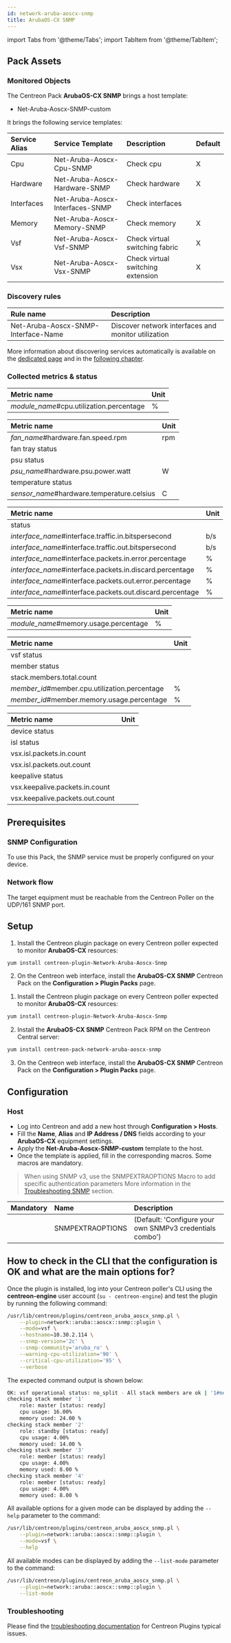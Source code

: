 ```yaml
---
id: network-aruba-aoscx-snmp
title: ArubaOS-CX SNMP
---
```

import Tabs from '@theme/Tabs';
import TabItem from '@theme/TabItem';

## Pack Assets

### Monitored Objects

The Centreon Pack **ArubaOS-CX SNMP** brings a host template:
* Net-Aruba-Aoscx-SNMP-custom

It brings the following service templates:

| Service Alias | Service Template                | Description                       | Default |
|:--------------|:--------------------------------|:----------------------------------|:--------|
| Cpu           | Net-Aruba-Aoscx-Cpu-SNMP        | Check cpu                         | X       |
| Hardware      | Net-Aruba-Aoscx-Hardware-SNMP   | Check hardware                    | X       |
| Interfaces    | Net-Aruba-Aoscx-Interfaces-SNMP | Check interfaces                  |         |
| Memory        | Net-Aruba-Aoscx-Memory-SNMP     | Check memory                      | X       |
| Vsf           | Net-Aruba-Aoscx-Vsf-SNMP        | Check virtual switching fabric    | X       |
| Vsx           | Net-Aruba-Aoscx-Vsx-SNMP        | Check virtual switching extension | X       |

### Discovery rules

<Tabs groupId="sync">
<TabItem value="Service" label="Service">

| Rule name                           | Description                                         |
|:------------------------------------|:----------------------------------------------------|
| Net-Aruba-Aoscx-SNMP-Interface-Name | Discover network interfaces and monitor utilization |

More information about discovering services automatically is available on the [dedicated page](/docs/monitoring/discovery/services-discovery)
and in the [following chapter](/docs/monitoring/discovery/services-discovery/#discovery-rules).

</TabItem>
</Tabs>

### Collected metrics & status

<Tabs groupId="sync">
<TabItem value="Cpu" label="Cpu">

| Metric name                              | Unit |
| :--------------------------------------- | :--- |
| *module_name*#cpu.utilization.percentage | %    |

</TabItem>
<TabItem value="Hardware" label="Hardware">

| Metric name                                | Unit |
| :----------------------------------------- | :--- |
| *fan_name*#hardware.fan.speed.rpm          | rpm  |
| fan tray status                            |      |
| psu status                                 |      |
| *psu_name*#hardware.psu.power.watt         | W    |
| temperature status                         |      |
| *sensor_name*#hardware.temperature.celsius | C    |

</TabItem>
<TabItem value="Interfaces" label="Interfaces">

| Metric name                                               | Unit  |
| :-------------------------------------------------------- | :---- |
| status                                                    |       |
| *interface_name*#interface.traffic.in.bitspersecond       |  b/s  |
| *interface_name*#interface.traffic.out.bitspersecond      |  b/s  |
| *interface_name*#interface.packets.in.error.percentage    |  %    |
| *interface_name*#interface.packets.in.discard.percentage  |  %    |
| *interface_name*#interface.packets.out.error.percentage   |  %    |
| *interface_name*#interface.packets.out.discard.percentage |  %    |

</TabItem>
<TabItem value="Memory" label="Memory">

| Metric name                           | Unit |
| :------------------------------------ | :--- |
| *module_name*#memory.usage.percentage | %    |

</TabItem>
<TabItem value="Vsf" label="Vsf">

| Metric name                                   | Unit |
| :-------------------------------------------- | :--- |
| vsf status                                    |      |
| member status                                 |      |
| stack.members.total.count                     |      |
| *member_id*#member.cpu.utilization.percentage | %    |
| *member_id*#member.memory.usage.percentage    | %    |

</TabItem>
<TabItem value="Vsx" label="Vsx">

| Metric name                     | Unit |
| :------------------------------ | :--- |
| device status                   |      |
| isl status                      |      |
| vsx.isl.packets.in.count        |      |
| vsx.isl.packets.out.count       |      |
| keepalive status                |      |
| vsx.keepalive.packets.in.count  |      |
| vsx.keepalive.packets.out.count |      |

</TabItem>
</Tabs>

## Prerequisites

### SNMP Configuration

To use this Pack, the SNMP service must be properly configured on your device.

### Network flow

The target equipment must be reachable from the Centreon Poller on the UDP/161 SNMP
port.

## Setup

<Tabs groupId="sync">
<TabItem value="Online License" label="Online License">

1. Install the Centreon plugin package on every Centreon poller expected to monitor **ArubaOS-CX** resources:

```bash
yum install centreon-plugin-Network-Aruba-Aoscx-Snmp
```

2. On the Centreon web interface, install the **ArubaOS-CX SNMP** Centreon Pack on the **Configuration > Plugin Packs** page.

</TabItem>

<TabItem value="Offline License" label="Offline License">

1. Install the Centreon plugin package on every Centreon poller expected to monitor **ArubaOS-CX** resources:

```bash
yum install centreon-plugin-Network-Aruba-Aoscx-Snmp
```

2. Install the **ArubaOS-CX SNMP** Centreon Pack RPM on the Centreon Central server:

```bash
yum install centreon-pack-network-aruba-aoscx-snmp
```

3. On the Centreon web interface, install the **ArubaOS-CX SNMP** Centreon Pack on the **Configuration > Plugin Packs** page.

</TabItem>
</Tabs>

## Configuration

### Host

* Log into Centreon and add a new host through **Configuration > Hosts**.
* Fill the **Name**, **Alias** and **IP Address / DNS** fields according to your **ArubaOS-CX** equipment settings.
* Apply the **Net-Aruba-Aoscx-SNMP-custom** template to the host.
* Once the template is applied, fill in the corresponding macros. Some macros are mandatory.

> When using SNMP v3, use the SNMPEXTRAOPTIONS Macro to add specific authentication parameters 
> More information in the [Troubleshooting SNMP](../getting-started/how-to-guides/troubleshooting-plugins.md#snmpv3-options-mapping) section.

| Mandatory | Name             | Description                                              |
| :-------- | :--------------- | :------------------------------------------------------- |
|           | SNMPEXTRAOPTIONS | (Default: 'Configure your own SNMPv3 credentials combo') |

## How to check in the CLI that the configuration is OK and what are the main options for? 

Once the plugin is installed, log into your Centreon poller's CLI using the
**centreon-engine** user account (`su - centreon-engine`) and test the plugin by
running the following command:

```bash
/usr/lib/centreon/plugins/centreon_aruba_aoscx_snmp.pl \
    --plugin=network::aruba::aoscx::snmp::plugin \
    --mode=vsf \
    --hostname=10.30.2.114 \
    --snmp-version='2c' \
    --snmp-community='aruba_ro' \
    --warning-cpu-utilization='90' \
    --critical-cpu-utilization='95' \
    --verbose
```

The expected command output is shown below:

```bash
OK: vsf operational status: no_split - All stack members are ok | '1#member.cpu.utilization.percentage'=16.00%;0:90;0:95;0;100 '1#member.memory.usage.percentage'=24.00%;;;0;100 '2#member.cpu.utilization.percentage'=4.00%;0:90;0:95;0;100 '2#member.memory.usage.percentage'=14.00%;;;0;100 '3#member.cpu.utilization.percentage'=4.00%;0:90;0:95;0;100 '3#member.memory.usage.percentage'=8.00%;;;0;100 '4#member.cpu.utilization.percentage'=4.00%;0:90;0:95;0;100 '4#member.memory.usage.percentage'=8.00%;;;0;100
checking stack member '1'
    role: master [status: ready]
    cpu usage: 16.00%
    memory used: 24.00 %
checking stack member '2'
    role: standby [status: ready]
    cpu usage: 4.00%
    memory used: 14.00 %
checking stack member '3'
    role: member [status: ready]
    cpu usage: 4.00%
    memory used: 8.00 %
checking stack member '4'
    role: member [status: ready]
    cpu usage: 4.00%
    memory used: 8.00 %
```

All available options for a given mode can be displayed by adding the
`--help` parameter to the command:

```bash
/usr/lib/centreon/plugins/centreon_aruba_aoscx_snmp.pl \
    --plugin=network::aruba::aoscx::snmp::plugin \
    --mode=vsf \
    --help
```

All available modes can be displayed by adding the `--list-mode` parameter to
the command:

```bash
/usr/lib/centreon/plugins/centreon_aruba_aoscx_snmp.pl \
    --plugin=network::aruba::aoscx::snmp::plugin \
    --list-mode
```

### Troubleshooting

Please find the [troubleshooting documentation](../getting-started/how-to-guides/troubleshooting-plugins.md)
for Centreon Plugins typical issues.
